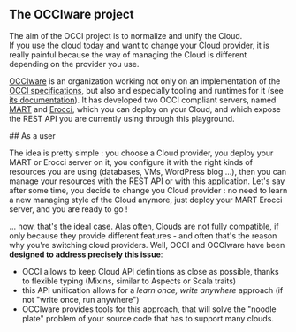 ## The OCCIware project

The aim of the OCCI project is to normalize and unify the Cloud.  
If you use the cloud today and want to change your Cloud provider, it is really painful because the way of managing the Cloud is
different depending on the provider you use.    

[OCCIware](http://www.occiware.org) is an organization working not only on an implementation of the [OCCI specifications](http://occi-wg.org/about/specification/), but also and especially tooling and runtimes for it (see [its documentation](http://occiware.github.io)). It has developed two OCCI compliant servers, named [MART](http://github.com/cgourdin/MartServer) and [Erocci](http://erocci.ow2.org),
which you can deploy on your Cloud, and which expose the REST API you are currently using through this playground.

## As a user

The idea is pretty simple : you choose a Cloud provider, you deploy your MART or Erocci server on it, you configure it with the right kinds of resources you are using
(databases, VMs, WordPress blog ...), then you can manage your resources with the REST API or with this application. Let's say after some time, you decide to change
you Cloud provider : no need to learn a new managing style of the Cloud anymore, just deploy your MART Erocci server, and you are ready to go !

... now, that's the ideal case. Alas often, Clouds are not fully compatible, if only because they provide different features - and often that's the reason why you're switching cloud providers. Well, OCCI and OCCIware have been **designed to address precisely this issue**:
- OCCI allows to keep Cloud API definitions as close as possible, thanks to flexible typing (Mixins, similar to Aspects or Scala traits)
- this API unification allows for a *learn once, write anywhere* approach (if not "write once, run anywhere")
- OCCIware provides tools for this approach, that will solve the "noodle plate" problem of your source code that has to support many clouds.
